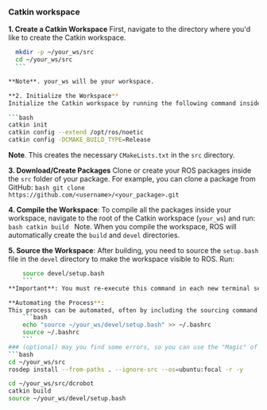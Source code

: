 ### Catkin workspace

**1. Create a Catkin Workspace**
First, navigate to the directory where you'd like to create the Catkin workspace. 
 	
  ```bash
 	mkdir -p ~/your_ws/src
 	cd ~/your_ws/src
 	```

**Note**. your_ws will be your workspace.

**2. Initialize the Workspace**
Initialize the Catkin workspace by running the following command inside the `src` subdirectory:

```bash
catkin init
catkin config --extend /opt/ros/noetic
catkin config -DCMAKE_BUILD_TYPE=Release
```

**Note**. This creates the necessary `CMakeLists.txt` in the `src` directory.

**3. Download/Create Packages**
Clone or create your ROS packages inside the `src` folder of your package. For example, you can clone a package from GitHub:
 	```bash
 	git clone https://github.com/<username>/<your_package>.git
 	```

**4. Compile the Workspace**:
To compile all the packages inside your workspace, navigate to the root of the Catkin workspace (`your_ws`) and run:
 	```bash
 	catkin build
 	```
Note. When you compile the workspace, ROS will automatically create the `build` and `devel` directories.

**5. Source the Workspace**:
After building, you need to source the `setup.bash` file in the `devel` directory to make the workspace visible to ROS. Run:

```bash
 	source devel/setup.bash
 	```
**Important**: You must re-execute this command in each new terminal session where you want ROS to recognize the packages in this workspace.

**Automating the Process**:
This process can be automated, often by including the sourcing command in the `.bashrc` file. To do this, add the following line to your `~/.bashrc` file:
 	```bash
 	echo "source ~/your_ws/devel/setup.bash" >> ~/.bashrc
 	source ~/.bashrc
 	```
### (optional) may you find some errors, so you can use the "Magic" of rosdep
```bash
cd ~/your_ws/src
rosdep install --from-paths . --ignore-src --os=ubuntu:focal -r -y

cd ~/your_ws/src/dcrobot
catkin build
source ~/your_ws/devel/setup.bash

```

